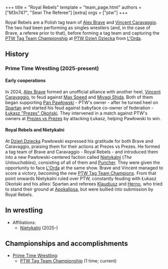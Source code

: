 +++
title = "Royal Rebels"
template = "team_page.html"
authors = ["M3n747", "Sewi The Referee"]
[extra]
orgs = ["ptw"]
+++

Royal Rebels are a Polish tag team of [Alex Brave](@/w/alex-brave.md) and [Vincent Caravaggio](@/w/vincent-caravaggio.md). The two had been performing as singles wrestlers (and, in the case of Brave, a referee prior to that), before forming a tag team and capturing the [PTW Tag Team Championship](@/c/ptw-tag-team-championship.md) at [PTW Dzień Dziecka](@/e/ptw/2025-05-31-ptw-dzien-dziecka.md) from [L'Orda](@/tt/l-orda.md). 

## History

### Prime Time Wrestling (2025-present)

#### Early cooperations

In 2024, [Alex Brave](@/w/alex-brave.md) formed an unofficial alliance with another heel, [Vincent Caravaggio](@/w/vincent-caravaggio.md), to feud against [Max Speed](@/w/max-speed.md) and [Miyagi Shida](@/w/miyagi-shida.md). Both of them began supporting [Pan Pawłowski](@/w/pan-pawlowski.md) - PTW's owner - after he turned heel on [Spartan](@/w/spartan.md) and started his feud against babyface co-owner of federation - [Łukasz "Prezes" Okoński](@/w/lukasz-okonski.md). They intervened in a match against PTW's owners at [Prezes vs Prezes](@/e/ptw/2025-04-12-ptw-prezes-vs-prezes.md) by attacking Łukasz, helping Pawłowski to win.

#### Royal Rebels and Nietykalni

At [Dzień Dziecka](@/e/ptw/2025-05-31-ptw-dzien-dziecka.md) Pawłowski expressed his gratitude for both Brave and Caravaggio, praising them for their actions at Prezes vs Prezes. He formed a tag team of Brave and Caravaggio - Royal Rebels - and introduced them into a new Pawłowski-centered faction called [Nietykalni](@/tt/nietykalni.md) (_The Untouchables_), consisting of all of them and [Puncher](@/w/puncher.md). They were given the opportunity to face [L'Orda](@/tt/l-orda.md) at the same show. Brave and Vincent managed to score a victory, becoming the new [PTW Tag Team Champions](@/c/ptw-tag-team-championship.md). From that point onwards Nietykalni ruled over PTW, constantly feuding with Łukasz Okoński and his allies: Spartan and referees [Klaudiusz](@/w/sedzia-klaudiusz.md) and [Herno](@/w/sedzia-herno.md), who tried to stand their ground at [Apokalipsa](@/e/ptw/2025-08-30-ptw-apokalipsa.md), but were bullied into submission by Royal Rebels.

## In wrestling

* Affiliations:
  - [Nietykalni](@/tt/nietykalni.md) (2025-)

## Championships and accomplishments

* [Prime Time Wrestling](@/o/ptw.md):
  - [PTW Tag Team Championship](@/c/ptw-tag-team-championship.md) (1 time; current)
